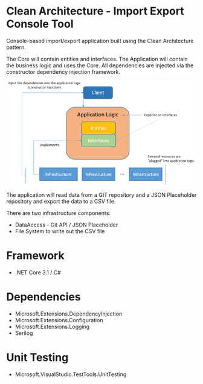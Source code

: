 # Clean Architecture - Import Export Console Tool
Console-based import/export application built using the Clean Architecture pattern. 

The Core will contain entities and interfaces.  The Application will contain the business logic and uses the Core.  All dependencies are injected via the constructor dependency injection framework.

![Clean Architecture Diagram](/Clean-Architecture-Diagram.png)

The application will read data from a GIT repository and a JSON Placeholder repository and export the data to a CSV file.

There are two infrastructure components:
* DataAccess - Git API / JSON Placeholder
* File System to write out the CSV file

# Framework
* .NET Core 3.1 / C# 

# Dependencies
* Microsoft.Extensions.DependencyInjection
* Microsoft.Extensions.Configuration
* Microsoft.Extensions.Logging
* Serilog

# Unit Testing
* Microsoft.VisualStudio.TestTools.UnitTesting

